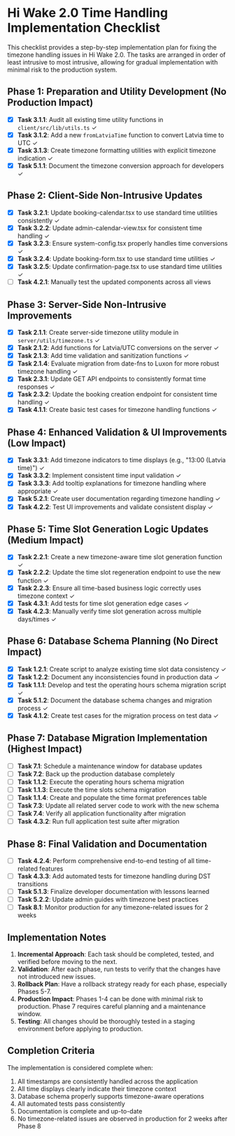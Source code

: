 # Hi Wake 2.0 Time Handling Implementation Checklist

This checklist provides a step-by-step implementation plan for fixing the timezone handling issues in Hi Wake 2.0. The tasks are arranged in order of least intrusive to most intrusive, allowing for gradual implementation with minimal risk to the production system.

## Phase 1: Preparation and Utility Development (No Production Impact)

- [x] **Task 3.1.1**: Audit all existing time utility functions in `client/src/lib/utils.ts` ✓
- [x] **Task 3.1.2**: Add a new `fromLatviaTime` function to convert Latvia time to UTC ✓
- [x] **Task 3.1.3**: Create timezone formatting utilities with explicit timezone indication ✓
- [x] **Task 5.1.1**: Document the timezone conversion approach for developers ✓

## Phase 2: Client-Side Non-Intrusive Updates

- [x] **Task 3.2.1**: Update booking-calendar.tsx to use standard time utilities consistently ✓
- [x] **Task 3.2.2**: Update admin-calendar-view.tsx for consistent time handling ✓
- [x] **Task 3.2.3**: Ensure system-config.tsx properly handles time conversions ✓
- [x] **Task 3.2.4**: Update booking-form.tsx to use standard time utilities ✓
- [x] **Task 3.2.5**: Update confirmation-page.tsx to use standard time utilities ✓
- [ ] **Task 4.2.1**: Manually test the updated components across all views

## Phase 3: Server-Side Non-Intrusive Improvements

- [x] **Task 2.1.1**: Create server-side timezone utility module in `server/utils/timezone.ts` ✓
- [x] **Task 2.1.2**: Add functions for Latvia/UTC conversions on the server ✓
- [x] **Task 2.1.3**: Add time validation and sanitization functions ✓
- [x] **Task 2.1.4**: Evaluate migration from date-fns to Luxon for more robust timezone handling ✓
- [x] **Task 2.3.1**: Update GET API endpoints to consistently format time responses ✓
- [x] **Task 2.3.2**: Update the booking creation endpoint for consistent time handling ✓
- [x] **Task 4.1.1**: Create basic test cases for timezone handling functions ✓

## Phase 4: Enhanced Validation & UI Improvements (Low Impact)

- [x] **Task 3.3.1**: Add timezone indicators to time displays (e.g., "13:00 (Latvia time)") ✓
- [x] **Task 3.3.2**: Implement consistent time input validation ✓
- [x] **Task 3.3.3**: Add tooltip explanations for timezone handling where appropriate ✓
- [x] **Task 5.2.1**: Create user documentation regarding timezone handling ✓
- [x] **Task 4.2.2**: Test UI improvements and validate consistent display ✓

## Phase 5: Time Slot Generation Logic Updates (Medium Impact)

- [x] **Task 2.2.1**: Create a new timezone-aware time slot generation function ✓
- [x] **Task 2.2.2**: Update the time slot regeneration endpoint to use the new function ✓
- [x] **Task 2.2.3**: Ensure all time-based business logic correctly uses timezone context ✓
- [x] **Task 4.3.1**: Add tests for time slot generation edge cases ✓
- [x] **Task 4.2.3**: Manually verify time slot generation across multiple days/times ✓

## Phase 6: Database Schema Planning (No Direct Impact)

- [x] **Task 1.2.1**: Create script to analyze existing time slot data consistency ✓
- [x] **Task 1.2.2**: Document any inconsistencies found in production data ✓
- [x] **Task 1.1.1**: Develop and test the operating hours schema migration script ✓
- [x] **Task 5.1.2**: Document the database schema changes and migration process ✓
- [x] **Task 4.1.2**: Create test cases for the migration process on test data ✓

## Phase 7: Database Migration Implementation (Highest Impact)

- [ ] **Task 7.1**: Schedule a maintenance window for database updates
- [ ] **Task 7.2**: Back up the production database completely
- [ ] **Task 1.1.2**: Execute the operating hours schema migration
- [ ] **Task 1.1.3**: Execute the time slots schema migration 
- [ ] **Task 1.1.4**: Create and populate the time format preferences table
- [ ] **Task 7.3**: Update all related server code to work with the new schema
- [ ] **Task 7.4**: Verify all application functionality after migration
- [ ] **Task 4.3.2**: Run full application test suite after migration

## Phase 8: Final Validation and Documentation

- [ ] **Task 4.2.4**: Perform comprehensive end-to-end testing of all time-related features
- [ ] **Task 4.3.3**: Add automated tests for timezone handling during DST transitions
- [ ] **Task 5.1.3**: Finalize developer documentation with lessons learned
- [ ] **Task 5.2.2**: Update admin guides with timezone best practices
- [ ] **Task 8.1**: Monitor production for any timezone-related issues for 2 weeks

## Implementation Notes

1. **Incremental Approach**: Each task should be completed, tested, and verified before moving to the next.
2. **Validation**: After each phase, run tests to verify that the changes have not introduced new issues.
3. **Rollback Plan**: Have a rollback strategy ready for each phase, especially Phases 5-7.
4. **Production Impact**: Phases 1-4 can be done with minimal risk to production. Phase 7 requires careful planning and a maintenance window.
5. **Testing**: All changes should be thoroughly tested in a staging environment before applying to production.

## Completion Criteria

The implementation is considered complete when:

1. All timestamps are consistently handled across the application
2. All time displays clearly indicate their timezone context
3. Database schema properly supports timezone-aware operations
4. All automated tests pass consistently
5. Documentation is complete and up-to-date
6. No timezone-related issues are observed in production for 2 weeks after Phase 8